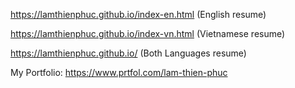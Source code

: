 https://lamthienphuc.github.io/index-en.html (English resume)

https://lamthienphuc.github.io/index-vn.html (Vietnamese resume)

https://lamthienphuc.github.io/ (Both Languages resume)

My Portfolio: https://www.prtfol.com/lam-thien-phuc
